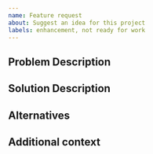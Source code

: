 ```yaml
---
name: Feature request
about: Suggest an idea for this project
labels: enhancement, not ready for work
---
```


## Problem Description
<!-- Please provide a clear and concise description of what the problem or issue the proposed feature will solve (Ex. I'm always frustrated when ...) -->

## Solution Description
<!-- Describe what you want to happen -->

## Alternatives
<!-- Describe any alternative solutions or features you have considered -->

## Additional context
<!-- Add any other context or screenshots about the feature request here. -->
